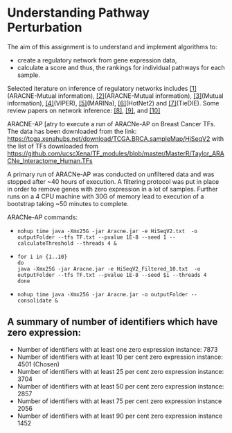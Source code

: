 # Understanding Pathway Perturbation

The aim of this assignment is to understand and implement algorithms to:

* create a regulatory network from gene expression data,
* calculate a score and thus, the rankings for individual pathways for each sample.

Selected iterature on inference of regulatory networks includes [[1]](https://doi.org/10.1038/ng1532)(ARACNE-Mutual information), [[2]](https://doi.org/10.1093/bioinformatics/btw216)(ARACNE-Mutual information), [[3]](https://www.ncbi.nlm.nih.gov/pubmed/10902190)(Mutual information), [[4]](https://doi.org/10.1038/ng.3593)(VIPER), [[5]](https://doi.org/10.1038/msb.2010.31)(MARINa), [[6]](https://doi.org/10.1038/ng.3168)(HotNet2) and [[7]](https://doi.org/10.1093/bioinformatics/btt471)(TieDIE). Some review papers on network inference: [[8]](https://doi.org/10.1016/j.biosystems.2008.12.004), [[9]](https://www.nature.com/articles/nmeth.2016), and [[10]](10.3389/fcell.2014.00038) 

ARACNE-AP [atry to execute a run of ARACNe-AP on Breast Cancer TFs. The data has been downloaded from the link:
https://tcga.xenahubs.net/download/TCGA.BRCA.sampleMap/HiSeqV2 with the list of TFs downloaded from
https://github.com/ucscXena/TF_modules/blob/master/MasterR/Taylor_ARACNe_Interactome_Human.TFs 

A primary run of ARACNe-AP was conducted on unfiltered data and was stopped after ~40 hours of execution. A filtering protocol was put in place in order to remove genes with zero expression in a lot of samples. Further runs on a 4 CPU machine with 30G of memory lead to execution of a bootstrap taking ~50 minutes to complete.

ARACNe-AP commands:
- `nohup time java -Xmx25G -jar Aracne.jar -e HiSeqV2.txt  -o outputFolder --tfs TF.txt --pvalue 1E-8 --seed 1 --calculateThreshold --threads 4 &`
- ```
  for i in {1..10}
  do
  java -Xmx25G -jar Aracne.jar -e HiSeqV2_Filtered_10.txt  -o outputFolder --tfs TF.txt --pvalue 1E-8 --seed $i --threads 4
  done
  ```
- `nohup time java -Xmx25G -jar Aracne.jar -o outputFolder --consolidate &`


A summary of number of identifiers which have zero expression:
--------------------------------------------------------------

- Number of identifiers with at least one zero expression instance: 7873
- Number of identifiers with at least 10 per cent zero expression instance: 4501 (Chosen)
- Number of identifiers with at least 25 per cent zero expression instance: 3704
- Number of identifiers with at least 50 per cent zero expression instance: 2857
- Number of identifiers with at least 75 per cent zero expression instance 2056
- Number of identifiers with at least 90 per cent zero expression instance 1452
